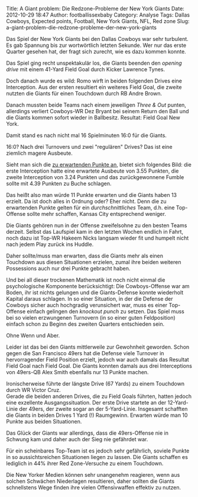 Title: A Giant problem: Die Redzone-Probleme der New York Giants
Date: 2012-10-29 18:47
Author: footballissexbaby
Category: Analyse
Tags: Dallas Cowboys, Expected points, Football, New York Giants, NFL, Red zone
Slug: a-giant-problem-die-redzone-probleme-der-new-york-giants

Das Spiel der New York Giants bei den Dallas Cowboys war sehr turbulent.
Es gab Spannung bis zur wortwörtlich letzten Sekunde. Wer nur das erste
Quarter gesehen hat, der fragt sich zurecht, wie es dazu kommen konnte.

Das Spiel ging recht unspektakulär los, die Giants beenden den *opening
drive* mit einem 41-Yard Field Goal durch Kicker Lawrence Tynes.

Doch danach wurde es wild: Romo wirft in beiden folgenden Drives eine
Interception. Aus der ersten resultiert ein weiteres Field Goal, die
zweite nutzten die Giants für einen Touchdown durch RB Andre Brown.

Danach mussten beide Teams nach einem jeweiligen *Three & Out* punten,
allerdings verliert Cowboys-WR Dez Bryant bei seinem Return den Ball und
die Giants kommen sofort wieder in Ballbesitz. Resultat: Field Goal New
York.

Damit stand es nach nicht mal 16 Spielminuten 16:0 für die Giants.

16:0? Nach drei Turnovers und zwei "regulären" Drives? Das ist eine
ziemlich magere Ausbeute.

Sieht man sich die [zu erwartenden Punkte an](http://wp.advancednflstats.com/winprobcalc1.php),
bietet sich folgendes Bild: die erste Interception hatte eine erwartete Ausbeute von 3.55
Punkten, die zweite Interception von 3.24 Punkten und das
zurückgewonnene Fumble sollte mit 4.39 Punkten zu Buche schlagen.

Das heißt also man würde 11 Punkte erwarten und die Giants haben 13
erzielt. Da ist doch alles in Ordnung oder? Eher nicht. Denn die zu
erwartenden Punkte gelten für ein *durchschnittliches* Team, d.h. eine
Top-Offense sollte mehr schaffen, Kansas City entsprechend weniger.

Die Giants gehören nun in der Offense zweifelsohne zu den besten Teams
derzeit. Selbst das Laufspiel kam in den letzten Wochen endlich in
Fahrt, noch dazu ist Top-WR Hakeem Nicks langsam wieder fit und humpelt
nicht nach jedem Play zurück ins Huddle.

Daher sollte/muss man erwarten, dass die Giants mehr als einen Touchdown
aus diesen Situationen erzielen, zumal ihre beiden weiteren Possessions
auch nur drei Punkte gebracht haben.

Und bei all dieser trockenen Mathematik ist noch nicht einmal die
psychologische Komponente berücksichtigt: Die Cowboys-Offense war am
Boden, ihr ist nichts gelungen und die Giants-Defense konnte wiederholt
Kapital daraus schlagen. In so einer Situation, in der die Defense der
Cowboys sicher auch hochgradig verunsichert war, muss es einer
Top-Offense einfach gelingen den *knockout punch* zu setzen. Das Spiel
muss bei so vielen erzwungenen Turnovern (in so einer guten
Feldposition) einfach schon zu Beginn des zweiten Quarters entschieden
sein.

Ohne Wenn und Aber.

Leider ist das bei den Giants mittlerweile zur Gewohnheit geworden.
Schon gegen die San Francisco 49ers hat die Defense viele Turnover in
hervorragender Field Position erzielt, jedoch war auch damals das
Resultat Field Goal nach Field Goal. Die Giants konnten damals aus drei
Interceptions von 49ers-QB Alex Smith ebenfalls nur 13 Punkte machen.

Ironischerweise führte der längste Drive (67 Yards) zu einem Touchdown
durch WR Victor Cruz.  
Gerade die beiden anderen Drives, die zu Field Goals führten, hatten
jedoch eine exzellente Ausgangssituation. Der erste Drive startete an
der 12-Yard-Linie der 49ers, der zweite sogar an der 5-Yard-Linie.
Insgesamt schafften die Giants in beiden Drives 1 Yard (!) Raumgewinn.
Erwarten würde man 10 Punkte aus beiden Situationen.

Das Glück der Giants war allerdings, dass die 49ers-Offense nie in
Schwung kam und daher auch der Sieg nie gefährdet war.

Für ein scheinbares Top-Team ist es jedoch sehr gefährlich, soviele
Punkte in so aussichtsreichen Situationen liegen zu lassen. Die Giants
schaffen es lediglich in 44% ihrer Red Zone-Versuche zu einem Touchdown.

Die New Yorker Medien können sehr unangenehm reagieren, wenn aus solchen
Schwächen Niederlagen resultieren, daher sollten die Giants schnellstens
Wege finden ihre vielen Offensivwaffen effektiv zu nutzen.

